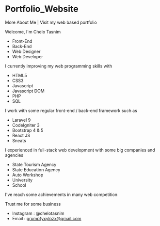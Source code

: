 # Portfolio_Website
More About Me | Visit my web based portfolio 

Welcome, I'm Chelo Tasnim
- Front-End
- Back-End
- Web Designer
- Web Developer

I currently improving my web programming skills with
- HTML5
- CSS3
- Javascript
- Javascript DOM
- PHP
- SQL

I work with some regular front-end / back-end framework such as
- Laravel 9
- CodeIgniter 3
- Bootstrap 4 & 5
- React JS
- Sneats

I experienced in full-stack web development with some big companies and agencies
- State Tourism Agency
- State Education Agency
- Auto Workshop
- University
- School

I've reach some achievements in many web competition

Trust me for some business
- Instagram : @chelotasnim
- Email     : grumpfyxylozx@gmail.com
